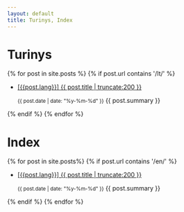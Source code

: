 ```yaml
---
layout: default
title: Turinys, Index
---
```


<div class="col-md-6">
<h1>Turinys</h1>
{% for post in site.posts %}
{% if post.url contains '/lt/' %}
<ul class="list-inline">
	<li><a href="{{ post.url }}">[{{post.lang}}] {{ post.title | truncate:200 }}</a><p><small>{{ post.date | date: "%y-%m-%d" }}</small> <span class="entry">{{ post.summary }}</span></p></li>
</ul>	
{% endif %}
{% endfor %}
</div>
  <div class="col-md-6">
<h1>Index</h1>
{% for post in site.posts%}
{% if post.url contains '/en/' %}
<ul class="list-inline">
	<li><a href="{{ post.url }}">[{{post.lang}}] {{ post.title | truncate:200 }}</a><p><small>{{ post.date | date: "%y-%m-%d" }}</small> <span class="entry">{{ post.summary }}</span></p></li>
</ul>	
{% endif %}
{% endfor %}
</div>
